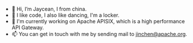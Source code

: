 - 👋 Hi, I’m Jaycean, I from china.
- 👀 I like code, I also like dancing, I'm a locker.
- 🌱 I'm currently working on Apache APISIX, which is a high performance API Gateway.
- 📫 You can get in touch with me by sending mail to jinchen@apache.org.
